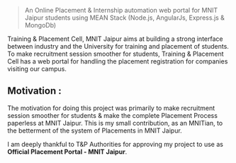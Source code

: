 
> An Online Placement & Internship automation web portal for MNIT Jaipur students using MEAN Stack (Node.js, AngularJs, Express.js & MongoDb)

Training & Placement Cell, MNIT Jaipur aims at building a strong interface between industry and the University for training and placement of students. To make recruitment session smoother for students, Training & Placement Cell has a web portal for handling the placement registration for companies visiting our campus.

## Motivation :
The motivation for doing this project was primarily to make recruitment session smoother for students & make the complete Placement Process paperless at MNIT Jaipur. This is my small contribution, as an MNITian, to the betterment of the system of Placements in MNIT Jaipur.

I am deeply thankful to T&P Authorities for approving my project to use as **Official Placement Portal - MNIT Jaipur**.



